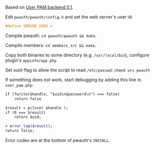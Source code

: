 Based on [User PAM backend 0.1](https://apps.owncloud.com/content/show.php/User+PAM+backend?content=174684).

Edit `pwauth/pwauth/config.h` and set the web server's user id:

```c
#define SERVER_UIDS x
```

Compile pwauth: `cd pwauth/pwauth && make`.

Compile members: `cd members_src && make`.

Copy both binaries to some directory (e.g. `/usr/local/bin`), configure plugin's `appinfo/app.php`

Set suid-flag to allow the script to read `/etc/passwd`: `chmod u+s pwauth`

If something does not work, start debugging by adding this line in `user_pam.php`:

```diff
if (fwrite($handle, "$uid\n$password\n") === false)
    return false

$result = pclose( $handle );
if (0 === $result)
    return $uid;

+ error_log($result);
return false;
```

Error codes are at the bottom of pwauth's `INSTALL`.
